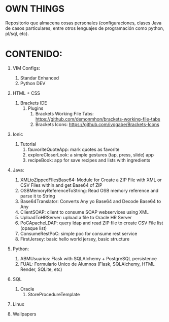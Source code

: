 # OWN THINGS
Repositorio que almacena cosas personales (configuraciones, clases Java de casos particulares, entre otros lenguajes de programación
 como python, pl/sql, etc).


# CONTENIDO:

1. VIM Configs:
   1. Standar Enhanced
   2. Python DEV
2. HTML + CSS
   1. Brackets IDE
      1. Plugins
         1. Brackets Working File Tabs: https://github.com/demonmhon/brackets-working-file-tabs
         2. Brackets Icons: https://github.com/ivogabe/Brackets-Icons
3. Ionic
   1. Tutorial
      1. fauvoriteQuoteApp: mark quotes as favorite
	  2. exploreCloserLook: a simple gestures (tap, press, slide) app
	  3. recipeBook: app for save recipes and lists with ingredients
4. Java:
   1. XMLtoZippedFIlesBase64: Module for Create a ZIP File with XML or CSV Files within and get Base64 of ZIP
   2. OSBMemoryReferenceToString: Read OSB memory reference and parse it to String
   3. Base64Translator: Converts Any yo Base64 and Decode Base64 to Any
   4. ClientSOAP: client to consume SOAP webservices using XML
   5. UploadToHRServer: upload a file to Oracle HR Server
   6. PoCApacheLDAP: query ldap and read ZIP file to create CSV File list (opaque list)
   7. ConsumeRestPoC: simple poc for consume rest service
   8. FirstJersey: basic hello world jersey, basic structure
5. Python:
   1. ABMUsuarios: Flask with SQLAlchemy + PostgreSQL persistence
   2. FUAL: Formulario Unico de Alumnos (Flask, SQLAlchemy, HTML Render, SQLite, etc)
6. SQL
   1. Oracle
      1. StoreProcedureTemplate

7. Linux
8. Wallpapers
